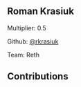 
## Roman Krasiuk
Multiplier: 0.5

Github: [@rkrasiuk](https://github.com/rkrasiuk)

Team: Reth

## Contributions
